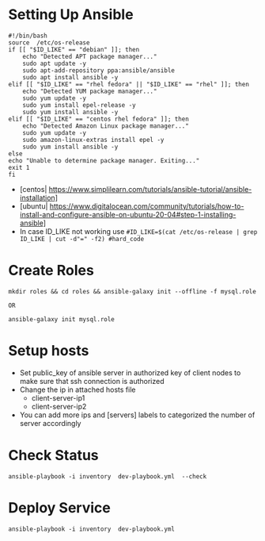 #  Setting Up Ansible

```
#!/bin/bash
source  /etc/os-release
if [[ "$ID_LIKE" == "debian" ]]; then
    echo "Detected APT package manager..."
    sudo apt update -y
    sudo apt-add-repository ppa:ansible/ansible
    sudo apt install ansible -y
elif [[ "$ID_LIKE" == "rhel fedora" || "$ID_LIKE" == "rhel" ]]; then
    echo "Detected YUM package manager..."
    sudo yum update -y
    sudo yum install epel-release -y
    sudo yum install ansible -y
elif [[ "$ID_LIKE" == "centos rhel fedora" ]]; then
    echo "Detected Amazon Linux package manager..."
    sudo yum update -y
    sudo amazon-linux-extras install epel -y
    sudo yum install ansible -y
else
echo "Unable to determine package manager. Exiting..."
exit 1
fi
```
- [centos| https://www.simplilearn.com/tutorials/ansible-tutorial/ansible-installation]
- [ubuntu| https://www.digitalocean.com/community/tutorials/how-to-install-and-configure-ansible-on-ubuntu-20-04#step-1-installing-ansible]
- In case ID_LIKE not working use `#ID_LIKE=$(cat /etc/os-release | grep ID_LIKE | cut -d"=" -f2) #hard_code`
# Create Roles
```
mkdir roles && cd roles && ansible-galaxy init --offline -f mysql.role

OR

ansible-galaxy init mysql.role
```
# Setup hosts
- Set public_key of ansible server in authorized key of client nodes to make sure that ssh connection is authorized
- Change the ip in attached hosts file 
    - client-server-ip1
    - client-server-ip2
- You can add more ips  and [servers] labels to categorized the number of server accordingly
# Check Status
```
ansible-playbook -i inventory  dev-playbook.yml  --check
```
# Deploy Service
```
ansible-playbook -i inventory  dev-playbook.yml
```
 